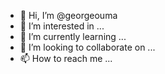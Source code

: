 - 👋 Hi, I’m @georgeouma
- 👀 I’m interested in ...
- 🌱 I’m currently learning ...
- 💞️ I’m looking to collaborate on ...
- 📫 How to reach me ...

<!---
georgeouma/georgeouma is a ✨ special ✨ repository because its `README.md` (this file) appears on your GitHub profile.
You can click the Preview link to take a look at your changes.
--->
